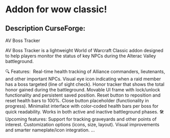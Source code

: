 # Addon for wow classic!

## Description CurseForge:

AV Boss Tracker

AV Boss Tracker is a lightweight World of Warcraft Classic addon designed to help players monitor the status of key NPCs during the Alterac Valley battleground.

🔍 Features:
 Real-time health tracking of Alliance commanders, lieutenants, and other important NPCs.
Visual eye icon indicating when a raid member has a boss targeted (line of sight check).
Honor tracker that shows the total honor gained during the battleground.
Movable UI frame with lock/unlock functionality and persistent saved position.
Reset button to reposition and reset health bars to 100%.
Close button placeholder (functionality in progress).
Minimalist interface with color-coded health bars per boss for quick readability.
Works in both active and inactive battleground phases.
🛠️ Upcoming features:
Support for tracking graveyards and other points of interest.
Customization options (icons, size, layout).
Visual improvements and smarter nameplate/icon integration.
...
